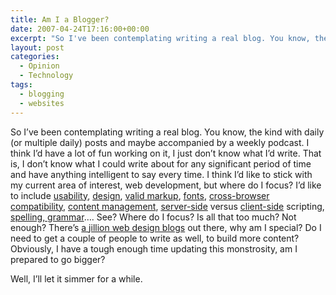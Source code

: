 ```yaml
---
title: Am I a Blogger?
date: 2007-04-24T17:16:00+00:00
excerpt: "So I've been contemplating writing a real blog. You know, the kind with daily (or multiple daily) posts and maybe"
layout: post
categories:
  - Opinion
  - Technology
tags:
  - blogging
  - websites
---
```

So I&#8217;ve been contemplating writing a real blog. You know, the kind with daily (or multiple daily) posts and maybe accompanied by a weekly podcast. I think I&#8217;d have a lot of fun working on it, I just don&#8217;t know what I&#8217;d write. That is, I don&#8217;t know what I could write about for any significant period of time and have anything intelligent to say every time. I think I&#8217;d like to stick with my current area of interest, web development, but where do I focus? I&#8217;d like to include [usability](http://www.useit.com/alertbox/20030825.html), [design](http://webdesign.about.com/), [valid markup](http://validator.w3.org/docs/why.html), [fonts](http://www.w3.org/TR/REC-CSS2/fonts.html), [cross-browser compatibility](http://en.wikipedia.org/wiki/Cross-browser), [content management](http://en.wikipedia.org/wiki/Content_management_system), [server-side](http://en.wikipedia.org/wiki/Server-side_scripting) versus [client-side](http://en.wikipedia.org/wiki/Client-side_scripting) scripting, [spelling, grammar](http://www.askoxford.com/betterwriting/classicerrors/)&#8230;. See? Where do I focus? Is all that too much? Not enough? There&#8217;s [a jillion web design blogs](http://www.google.ca/search?hl=en&q=web+design+blog&btnG=Search&meta=) out there, why am I special? Do I need to get a couple of people to write as well, to build more content? Obviously, I have a tough enough time updating this monstrosity, am I prepared to go bigger?

Well, I&#8217;ll let it simmer for a while.